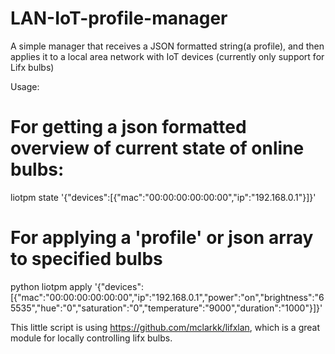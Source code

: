 # LAN-IoT-profile-manager
A simple manager that receives a JSON formatted string(a profile), and then applies it to a local area network with IoT devices
(currently only support for Lifx bulbs)

Usage:

# For getting a json formatted overview of current state of online bulbs:

liotpm state '{"devices":[{"mac":"00:00:00:00:00:00","ip":"192.168.0.1"}]}'

# For applying a 'profile' or json array to specified bulbs 

 python liotpm apply '{"devices":[{"mac":"00:00:00:00:00:00","ip":"192.168.0.1","power":"on","brightness":"65535","hue":"0","saturation":"0","temperature":"9000","duration":"1000"}]}'




This little script is using https://github.com/mclarkk/lifxlan, which is a great module for locally controlling lifx bulbs.

